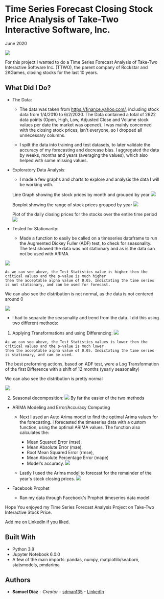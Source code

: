 # Time Series Forecast Closing Stock Price Analysis of Take-Two Interactive Software, Inc.

June 2020

![](images/T2_banner.png)


For this project I wanted to do a Time Series Forecast Analysis of Take-Two Interactive Software Inc. (TTWO), the parent company of Rockstar and 2KGames, closing stocks for the last 10 years.



## What Did I Do?


* The Data:

  - The data was taken from https://finance.yahoo.com/, including stock data from 1/4/2010 to 6/2/2020. The Data contained a total of 2622 data points (Open, High, Low, Adjusted Close and Volume stock values per date the market was opened). I was mainly concerned with the closing stock prices, isn't everyone, so I dropped all unnecessary columns.

  - I spilt the data into training and test datasets, to later validate the accuracy of my forecasting and decrease bias. I aggregated the data by weeks, months and years (averaging the values), which also helped with some missing values.

* Exploratory Data Analysis:

  -  I made a few graphs and charts to explore and analysis the data I will be working with.

  Line Graph showing the stock prices by month and grouped by year
![](images/yearly_stock.png)

  Boxplot showing the range of stock prices grouped by year
![](images/boxplot.png)

  Plot of the daily closing prices for the stocks over the entire time period
![](images/daily_stocks.png)


* Tested for Stationarity:


  - Made a function to easily be called on a timeseries dataframe to run the Augmented Dickey Fuller (ADF) test, to check for seasonality. The test showed the data was not stationary and as is the data can not be used with ARIMA.

![](images/ADF_orginal.png)

    As we can see above, the Test Statistics value is higher then the critical values and the p-value is much higher
    then the acceptable alpha value of 0.05. Indictating the time series is not stationary, and can be used for forecast.


  We can also see the distribution is not normal, as the data is not centered around 0

  ![](images/monthly_dist.png)


  - I had to separate the seasonality and trend from the data. I did this using two different methods:

  1) Applying Transformations and using Differencing:
![](images/ADF_Log_Diff.png)

    As we can see above, the Test Statistics values is lower then the critical values and the p-value is much lower
    then the acceptable alpha value of 0.05. Indictating the time series is stationary, and can be used.

  The best preforming actions, based on ADF test, were a Log Transformation of the first Difference with a shift of 12 months (yearly seasonality)

  We can also see the distribution is pretty normal

  ![](images/log_diff_dist.png)


  2) Seasonal decomposition:
![](images/seasonal_decompo.png)
  By far the easier of the two methods

* ARIMA Modeling and Error/Accuracy Computing

  - Next I used an Auto Arima model to find the optimal Arima values for the forecasting. I forecasted the timeseries data with a custom function, using the optimal ARIMA values. The function also calculates the:
    - Mean Squared Error (mse),
    - Mean Absolute Error (mae),
    - Root Mean Squared Error (rmse),
    - Mean Absolute Percentage Error (mape)
    - Model's accuracy.
![](images/forecast_base.png)

  - Lastly I used the Arima model to forecast for the remainder of the year's stock closing prices.
![](images/forecast_final.png)

* Facebook Prophet
  - Ran my data through Facebook's Prophet timeseries data model
  


Hope You enjoyed my Time Series Forecast Analysis Project on Take-Two Interactive Stock Price.

Add me on LinkedIn if you liked.

## Built With

* Python 3.8
* Jupyter Notebook 6.0.0
* A few of the main imports: pandas, numpy, matplotlib/seaborn, statsmodels, pmdarima


## Authors

* **Samuel Diaz** - *Creator* - [sdman135](https://github.com/sdman135/) - [LinkedIn](https://www.linkedin.com/in/samuel-diaz-data-scientist)

